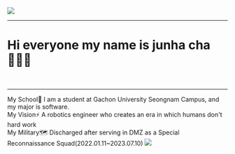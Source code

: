 <img src="https://capsule-render.vercel.app/api?type=soft&color=gradient&height=100&section=header&text=Welcome%20mygit&animation=blinking&fontSize=50" />
<hr>
<H1>Hi everyone my name is junha cha🙋🏻‍♂️</H1><br>
<hr>
My School🏢 I am a student at Gachon University Seongnam Campus, and my major is software.<br>
My Vision⚡️ A robotics engineer who creates an era in which humans don't hard work<br>
My Military🗺️ Discharged after serving in DMZ as a Special Reconnaissance Squad(2022.01.11~2023.07.10)
<img src="https://img.shields.io/badge/c-#A8B9CC?style=flat&logo=C Language&logoColor=white"/>
